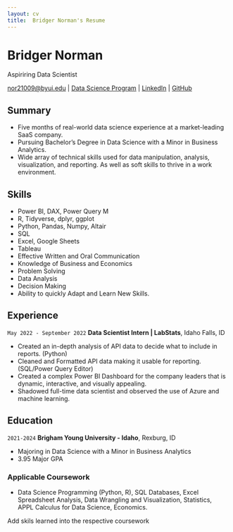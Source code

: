 ```yaml
---
layout: cv
title:  Bridger Norman's Resume
---
```

# Bridger Norman
Aspiriring Data Scientist

<div id="webaddress">
<a href="nor21009@byui.edu">nor21009@byui.edu</a>
| <a href="https://byuidatascience.github.io/development.html">Data Science Program</a>
| <a href="https://www.linkedin.com/in/bridger-norman-3215b1242/">LinkedIn</a>
| <a href="https://github.com/bridger-norman/Norman-Resume">GitHub</a>
</div>

<!-- https://www.monique.tech/the-art-of-markdown -->

## Summary

- 	Five months of real-world data science experience at a market-leading SaaS company.
- Pursuing Bachelor’s Degree in Data Science with a Minor in Business Analytics.
- Wide array of technical skills used for data manipulation, analysis, visualization, and reporting. As well as soft skills to thrive in a work environment.

## Skills
-	Power BI, DAX, Power Query M
-	R, Tidyverse, dplyr, ggplot
-	Python, Pandas, Numpy, Altair
-	SQL
-	Excel, Google Sheets
-	Tableau
-	Effective Written and Oral Communication
-	Knowledge of Business and Economics
-	Problem Solving
-	Data Analysis
-	Decision Making
-	Ability to quickly Adapt and Learn New Skills.

## Experience

`May 2022 - September 2022`
__Data Scientist Intern | LabStats__, Idaho Falls, ID

- Created an in-depth analysis of API data to decide what to include in reports. (Python)
- Cleaned and Formatted API data making it usable for reporting. (SQL/Power Query Editor)
- 	Created a complex Power BI Dashboard for the company leaders that is dynamic, interactive, and visually appealing. 
- Shadowed full-time data scientist and observed the use of Azure and machine learning.

## Education

`2021-2024`
__Brigham Young University - Idaho__, Rexburg, ID
- Majoring in Data Science with a Minor in Business Analytics
- 3.95 Major GPA
### Applicable Coursework 
- Data Science Programming (Python, R), SQL Databases, Excel Spreadsheet Analysis, Data Wrangling and Visualization, Statistics, APPL Calculus for Data Science, Economics. 

Add skils learned into the respective coursework




<!-- ### Footer

Last updated: May 2013 -->


